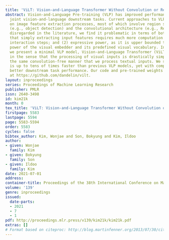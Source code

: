 ```yaml
---
title: 'ViLT: Vision-and-Language Transformer Without Convolution or Region Supervision'
abstract: Vision-and-Language Pre-training (VLP) has improved performance on various
  joint vision-and-language downstream tasks. Current approaches to VLP heavily rely
  on image feature extraction processes, most of which involve region supervision
  (e.g., object detection) and the convolutional architecture (e.g., ResNet). Although
  disregarded in the literature, we find it problematic in terms of both (1) efficiency/speed,
  that simply extracting input features requires much more computation than the multimodal
  interaction steps; and (2) expressive power, as it is upper bounded to the expressive
  power of the visual embedder and its predefined visual vocabulary. In this paper,
  we present a minimal VLP model, Vision-and-Language Transformer (ViLT), monolithic
  in the sense that the processing of visual inputs is drastically simplified to just
  the same convolution-free manner that we process textual inputs. We show that ViLT
  is up to tens of times faster than previous VLP models, yet with competitive or
  better downstream task performance. Our code and pre-trained weights are available
  at https://github.com/dandelin/vilt.
layout: inproceedings
series: Proceedings of Machine Learning Research
publisher: PMLR
issn: 2640-3498
id: kim21k
month: 0
tex_title: 'ViLT: Vision-and-Language Transformer Without Convolution or Region Supervision'
firstpage: 5583
lastpage: 5594
page: 5583-5594
order: 5583
cycles: false
bibtex_author: Kim, Wonjae and Son, Bokyung and Kim, Ildoo
author:
- given: Wonjae
  family: Kim
- given: Bokyung
  family: Son
- given: Ildoo
  family: Kim
date: 2021-07-01
address:
container-title: Proceedings of the 38th International Conference on Machine Learning
volume: '139'
genre: inproceedings
issued:
  date-parts:
  - 2021
  - 7
  - 1
pdf: http://proceedings.mlr.press/v139/kim21k/kim21k.pdf
extras: []
# Format based on citeproc: http://blog.martinfenner.org/2013/07/30/citeproc-yaml-for-bibliographies/
---
```

